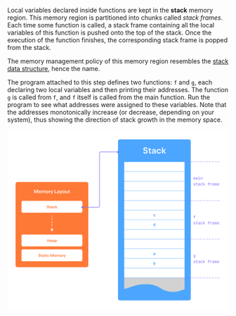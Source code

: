 Local variables declared inside functions 
are kept in the __stack__ memory region.
This memory region is partitioned into chunks called _stack frames_.
Each time some function is called, a 
stack frame containing all the local variables of this function is 
pushed onto the top of the stack. 
Once the execution of the function finishes, 
the corresponding stack frame is popped from the stack.  

<div class="hint">

The memory management policy of this memory region resembles 
the [stack data structure](https://en.wikipedia.org/wiki/Stack_(abstract_data_type)), 
hence the name.   

</div>

The program attached to this step defines two functions:
`f` and `g`, each declaring two local variables
and then printing their addresses. 
The function `g` is called from `f`, and `f` 
itself is called from the main function. 
Run the program to see what addresses were assigned to these variables.
Note that the addresses monotonically increase 
(or decrease, depending on your system), 
thus showing the direction of stack growth in the memory space.

![Stack Memory Layout](../../../images/stack.svg)

